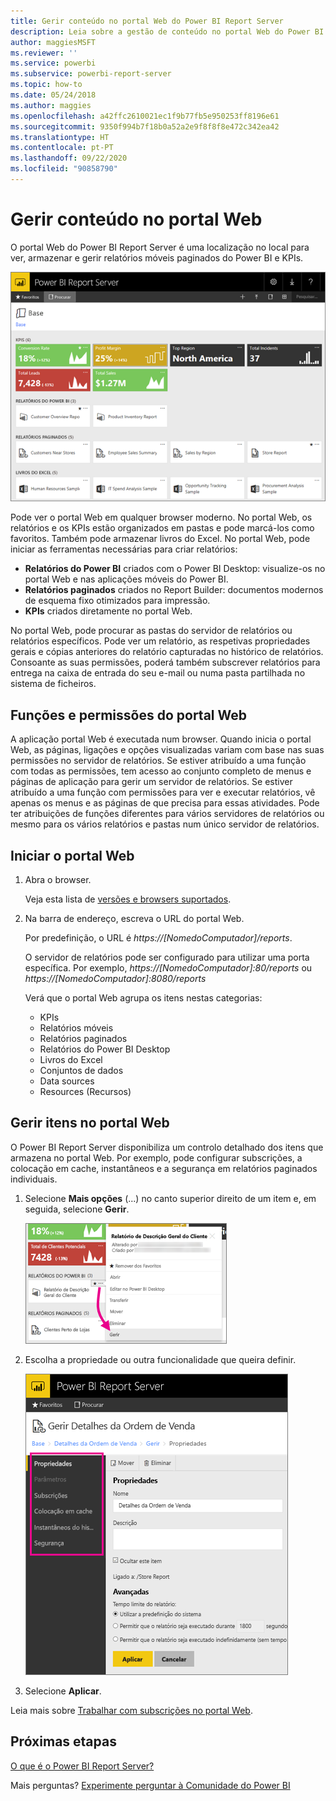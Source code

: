 ```yaml
---
title: Gerir conteúdo no portal Web do Power BI Report Server
description: Leia sobre a gestão de conteúdo no portal Web do Power BI Report Server.
author: maggiesMSFT
ms.reviewer: ''
ms.service: powerbi
ms.subservice: powerbi-report-server
ms.topic: how-to
ms.date: 05/24/2018
ms.author: maggies
ms.openlocfilehash: a42ffc2610021ec1f9b77fb5e950253ff8196e61
ms.sourcegitcommit: 9350f994b7f18b0a52a2e9f8f8f8e472c342ea42
ms.translationtype: HT
ms.contentlocale: pt-PT
ms.lasthandoff: 09/22/2020
ms.locfileid: "90858790"
---
```

# <a name="manage-content-in-the-web-portal"></a>Gerir conteúdo no portal Web 
O portal Web do Power BI Report Server é uma localização no local para ver, armazenar e gerir relatórios móveis paginados do Power BI e KPIs.

![Portal Web do Report Server](media/getting-around/report-server-web-portal.png)

Pode ver o portal Web em qualquer browser moderno. No portal Web, os relatórios e os KPIs estão organizados em pastas e pode marcá-los como favoritos. Também pode armazenar livros do Excel. No portal Web, pode iniciar as ferramentas necessárias para criar relatórios:

* **Relatórios do Power BI** criados com o Power BI Desktop: visualize-os no portal Web e nas aplicações móveis do Power BI.
* **Relatórios paginados** criados no Report Builder: documentos modernos de esquema fixo otimizados para impressão.
* **KPIs** criados diretamente no portal Web.

No portal Web, pode procurar as pastas do servidor de relatórios ou relatórios específicos. Pode ver um relatório, as respetivas propriedades gerais e cópias anteriores do relatório capturadas no histórico de relatórios. Consoante as suas permissões, poderá também subscrever relatórios para entrega na caixa de entrada do seu e-mail ou numa pasta partilhada no sistema de ficheiros.

## <a name="web-portal-roles-and-permissions"></a>Funções e permissões do portal Web
A aplicação portal Web é executada num browser. Quando inicia o portal Web, as páginas, ligações e opções visualizadas variam com base nas suas permissões no servidor de relatórios. Se estiver atribuído a uma função com todas as permissões, tem acesso ao conjunto completo de menus e páginas de aplicação para gerir um servidor de relatórios. Se estiver atribuído a uma função com permissões para ver e executar relatórios, vê apenas os menus e as páginas de que precisa para essas atividades. Pode ter atribuições de funções diferentes para vários servidores de relatórios ou mesmo para os vários relatórios e pastas num único servidor de relatórios.

## <a name="start-the-web-portal"></a>Iniciar o portal Web
1. Abra o browser.
   
    Veja esta lista de [versões e browsers suportados](browser-support.md).
2. Na barra de endereço, escreva o URL do portal Web.
   
    Por predefinição, o URL é <em>https://[NomedoComputador]/reports</em>.
   
    O servidor de relatórios pode ser configurado para utilizar uma porta específica. Por exemplo, <em>https://[NomedoComputador]:80/reports</em> ou <em>https://[NomedoComputador]:8080/reports</em>
   
    Verá que o portal Web agrupa os itens nestas categorias:
   
   * KPIs
   * Relatórios móveis
   * Relatórios paginados
   * Relatórios do Power BI Desktop
   * Livros do Excel
   * Conjuntos de dados
   * Data sources
   * Resources (Recursos)

## <a name="manage-items-in-the-web-portal"></a>Gerir itens no portal Web
O Power BI Report Server disponibiliza um controlo detalhado dos itens que armazena no portal Web. Por exemplo, pode configurar subscrições, a colocação em cache, instantâneos e a segurança em relatórios paginados individuais.

1. Selecione **Mais opções** (...) no canto superior direito de um item e, em seguida, selecione **Gerir**.
   
    ![Selecionar a opção Gerir](media/getting-around/report-server-web-portal-manage-ellipsis.png)
2. Escolha a propriedade ou outra funcionalidade que queira definir.
   
    ![Selecionar uma propriedade](media/getting-around/report-server-web-portal-manage-properties.png)
3. Selecione **Aplicar**.

Leia mais sobre [Trabalhar com subscrições no portal Web](/sql/reporting-services/working-with-subscriptions-web-portal).

## <a name="next-steps"></a>Próximas etapas
[O que é o Power BI Report Server?](get-started.md)

Mais perguntas? [Experimente perguntar à Comunidade do Power BI](https://community.powerbi.com/)